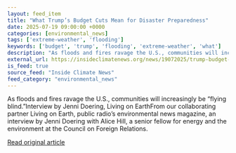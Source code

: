 ```yaml
---
layout: feed_item
title: "What Trump’s Budget Cuts Mean for Disaster Preparedness"
date: 2025-07-19 09:00:00 +0000
categories: [environmental_news]
tags: ['extreme-weather', 'flooding']
keywords: ['budget', 'trump', 'flooding', 'extreme-weather', 'what']
description: "As floods and fires ravage the U.S., communities will increasingly be “flying blind.”Interview by Jenni Doering, Living on EarthFrom our collaborating partne..."
external_url: https://insideclimatenews.org/news/19072025/trump-budget-cuts-disaster-preparedness/
is_feed: true
source_feed: "Inside Climate News"
feed_category: "environmental_news"
---
```


As floods and fires ravage the U.S., communities will increasingly be “flying blind.”Interview by Jenni Doering, Living on EarthFrom our collaborating partner Living on Earth, public radio’s environmental news magazine, an interview by Jenni Doering with Alice Hill, a senior fellow for energy and the environment at the Council on Foreign Relations.

[Read original article](https://insideclimatenews.org/news/19072025/trump-budget-cuts-disaster-preparedness/)
